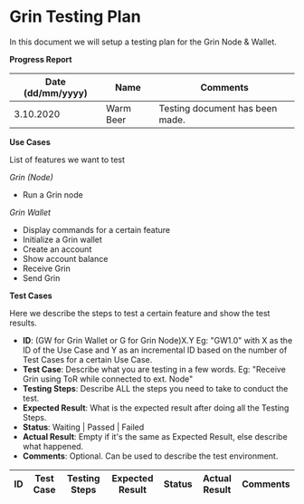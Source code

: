 # Grin Testing Plan

In this document we will setup a testing plan for the Grin Node & Wallet. 

**Progress Report**

| Date (dd/mm/yyyy) | Name | Comments |
| - | - | - |
| 3.10.2020 | Warm Beer | Testing document has been made. |

**Use Cases**

List of features we want to test

*Grin (Node)*

- Run a Grin node

*Grin Wallet*

- Display commands for a certain feature
- Initialize a Grin wallet
- Create an account
- Show account balance 
- Receive Grin
- Send Grin

**Test Cases**

Here we describe the steps to test a certain feature and show the test results.

- **ID**: (GW for Grin Wallet or G for Grin Node)X.Y Eg: "GW1.0" with X as the ID of the Use Case and Y as an incremental ID based on the number of Test Cases for a certain Use Case.
- **Test Case**: Describe what you are testing in a few words. Eg: "Receive Grin using ToR while connected to ext. Node"
- **Testing Steps**: Describe ALL the steps you need to take to conduct the test.
- **Expected Result**: What is the expected result after doing all the Testing Steps.
- **Status**: Waiting | Passed | Failed
- **Actual Result**: Empty if it's the same as Expected Result, else describe what happened.
- **Comments**: Optional. Can be used to describe the test environment.

| ID | Test Case | Testing Steps | Expected Result | Status | Actual Result | Comments |
| - | - | - | - | - | - | - |

